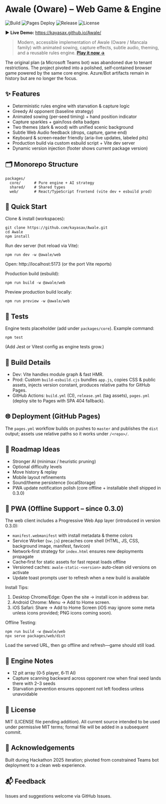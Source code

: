 ﻿# Awale (Oware) – Web Game & Engine

![Build](https://img.shields.io/github/actions/workflow/status/kayasax/Awale/build.yml?branch=master&label=CI)
![Pages Deploy](https://img.shields.io/github/actions/workflow/status/kayasax/Awale/pages.yml?branch=master&label=Pages)
![Release](https://img.shields.io/github/v/tag/kayasax/Awale?label=latest%20tag)
![License](https://img.shields.io/badge/license-MIT-blue)

**▶ Live Demo:** https://kayasax.github.io/Awale/

> Modern, accessible implementation of Awale (Oware / Mancala family) with animated sowing, capture effects, subtle audio, theming, and a reusable rules engine. **[Play it now →](https://kayasax.github.io/Awale/)**

The original plan (a Microsoft Teams bot) was abandoned due to tenant restrictions. The project pivoted into a polished, self‑contained browser game powered by the same core engine. Azure/Bot artifacts remain in history but are no longer the focus.

## ✨ Features
- Deterministic rules engine with starvation & capture logic
- Greedy AI opponent (baseline strategy)
- Animated sowing (per‑seed timing) + hand position indicator
- Capture sparkles + gain/loss delta badges
- Two themes (dark & wood) with unified scenic background
- Subtle Web Audio feedback (drops, capture, game end)
- Keyboard & screen‑reader friendly (aria-live updates, labeled pits)
- Production build via custom esbuild script + Vite dev server
- Dynamic version injection (footer shows current package version)

## 🗂 Monorepo Structure
```
packages/
  core/      # Pure engine + AI strategy
  shared/    # Shared types
  web/       # React/TypeScript frontend (vite dev + esbuild prod)
```

## 🚀 Quick Start
Clone & install (workspaces):
```
git clone https://github.com/kayasax/Awale.git
cd Awale
npm install
```
Run dev server (hot reload via Vite):
```
npm run dev -w @awale/web
```
Open: http://localhost:5173 (or the port Vite reports)

Production build (esbuild):
```
npm run build -w @awale/web
```
Preview production build locally:
```
npm run preview -w @awale/web
```

## 🧪 Tests
Engine tests placeholder (add under `packages/core`). Example command:
```
npm test
```
(Add Jest or Vitest config as engine tests grow.)

## 🔧 Build Details
- Dev: Vite handles module graph & fast HMR.
- Prod: Custom `build-esbuild.cjs` bundles `app.js`, copies CSS & public assets, injects version constant, produces relative paths for GitHub Pages.
- GitHub Actions: `build.yml` (CI), `release.yml` (tag assets), `pages.yml` (deploy site to Pages with SPA 404 fallback).

## 🌐 Deployment (GitHub Pages)
The `pages.yml` workflow builds on pushes to `master` and publishes the `dist` output; assets use relative paths so it works under `/<repo>/`.

## 🔁 Roadmap Ideas
- Stronger AI (minimax / heuristic pruning)
- Optional difficulty levels
- Move history & replay
- Mobile layout refinements
- Sound/theme persistence (localStorage)
- PWA update notification polish (core offline + installable shell shipped in 0.3.0)

## 📱 PWA (Offline Support – since 0.3.0)
The web client includes a Progressive Web App layer (introduced in version 0.3.0):
- `manifest.webmanifest` with install metadata & theme colors
- Service Worker (`sw.js`) precaches core shell (HTML, JS, CSS, background image, manifest, favicon)
- Network‑first strategy for `index.html` ensures new deployments propagate
- Cache‑first for static assets for fast repeat loads offline
- Versioned caches: `awale-static-<version>` auto‑clean old versions on activate
- Update toast prompts user to refresh when a new build is available

Install Tips:
1. Desktop Chrome/Edge: Open the site → install icon in address bar.
2. Android Chrome: Menu → Add to Home screen.
3. iOS Safari: Share → Add to Home Screen (iOS may ignore some meta unless icons provided; PNG icons coming soon).

Offline Testing:
```
npm run build -w @awale/web
npx serve packages/web/dist
```
Load the served URL, then go offline and refresh—game should still load.

## 🧠 Engine Notes
- 12 pit array (0‑5 player, 6‑11 AI)
- Capture scanning backward across opponent row when final seed lands there with 2–3 seeds
- Starvation prevention ensures opponent not left foodless unless unavoidable

## 📄 License
MIT (LICENSE file pending addition). All current source intended to be used under permissive MIT terms; formal file will be added in a subsequent commit.

## 🙌 Acknowledgements
Built during Hackathon 2025 iteration; pivoted from constrained Teams bot deployment to a clean web experience.

## 📬 Feedback
Issues and suggestions welcome via GitHub Issues.

